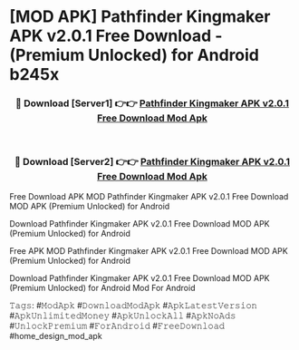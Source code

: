 # [MOD APK] Pathfinder Kingmaker APK v2.0.1 Free Download - (Premium Unlocked) for Android b245x



<div align="center">
<h3>🔴 Download [Server1] 👉👉 <a href="https://momento.my/?title=Pathfinder_Kingmaker_APK_v2.0.1_Free_Download">Pathfinder Kingmaker APK v2.0.1 Free Download Mod Apk</a></h3><br>

<h3>🔴 Download [Server2] 👉👉 <a href="https://momento.my/?title=Pathfinder_Kingmaker_APK_v2.0.1_Free_Download">Pathfinder Kingmaker APK v2.0.1 Free Download Mod Apk</a></h3>
</div>



Free Download APK MOD Pathfinder Kingmaker APK v2.0.1 Free Download MOD APK (Premium Unlocked) for Android

Download Pathfinder Kingmaker APK v2.0.1 Free Download MOD APK (Premium Unlocked) for Android

Free APK MOD Pathfinder Kingmaker APK v2.0.1 Free Download MOD APK (Premium Unlocked) for Android

Download Pathfinder Kingmaker APK v2.0.1 Free Download MOD APK (Premium Unlocked) for Android Mod For Android

𝚃𝚊𝚐𝚜: #𝙼𝚘𝚍𝙰𝚙𝚔 #𝙳𝚘𝚠𝚗𝚕𝚘𝚊𝚍𝙼𝚘𝚍𝙰𝚙𝚔 #𝙰𝚙𝚔𝙻𝚊𝚝𝚎𝚜𝚝𝚅𝚎𝚛𝚜𝚒𝚘𝚗 #𝙰𝚙𝚔𝚄𝚗𝚕𝚒𝚖𝚒𝚝𝚎𝚍𝙼𝚘𝚗𝚎𝚢 #𝙰𝚙𝚔𝚄𝚗𝚕𝚘𝚌𝚔𝙰𝚕𝚕 #𝙰𝚙𝚔𝙽𝚘𝙰𝚍𝚜 #𝚄𝚗𝚕𝚘𝚌𝚔𝙿𝚛𝚎𝚖𝚒𝚞𝚖 #𝙵𝚘𝚛𝙰𝚗𝚍𝚛𝚘𝚒𝚍 #𝙵𝚛𝚎𝚎𝙳𝚘𝚠𝚗𝚕𝚘𝚊𝚍 #home_design_mod_apk
